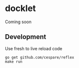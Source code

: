 # docklet
Coming soon


## Development

Use fresh to live reload code

    go get github.com/cespare/reflex
    make run